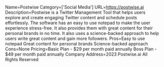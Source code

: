 Name=Postwise
Category=['Social Media']
URL=https://postwise.ai
Description=Postwise is a Twitter Management Tool that helps users explore and create engaging Twitter content and schedule posts effortlessly. The software has an easy to use notepad to make the user experience stress-free. It also provides them with great content for their personal brands in no time. It also uses a science-backed approach to help users write great content and gain more followers.
Pros=Easy to use notepad Great content for personal brands Science-backed approach
Cons=None
Pricing=Basic Plan - $29 per month paid annually Boss Plan - $49 per month paid annually
Company Address=2023 Postwise.ai All Rights Reserved

